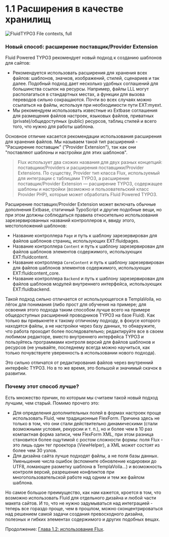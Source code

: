 1.1 Расширения в качестве хранилищ
==================================

![FluidTYPO3 File contexts, full](../Images/FileContext/Full.svgz)

### Новый способ: расширение поставщик/Provider Extension

Fluid Powered TYPO3 рекомендует новый подход к созданию шаблонов для сайтов:

* Рекомендуется использовать расширения для хранения всех файлов: шаблонов, значков, изображений, стилей, сценариев и так далее. Подобный подход дает несколько удобных соглашений для большинства ссылок на ресурсы. Например, файлы LLL могут располагаться в стандартных местах, а функции для вызова переводов сильно сокращаются. Почти во всех случаях можно ссылаться на файлы, используя при необходимости пути EXT:myext.
* Мы рекомендуем использовать известные из Extbase соглашения для размещения файлов настроек, языковых файлов, приватных (private)/общедоступных (public) ресурсов, таблиц стилей и всего того, что нужно для работы шаблона.

Основное отличие касается рекомендации использования расширения для хранения файлов. Мы называем такой тип расширений -
"Расширение поставщик" ("Provider Extension"), так как они "поставляют шаблоны и настройки для этих шаблонов".

> Flux использует два схожих названия для двух разных концепций: поставщики/Providers и расширения поставщики/Provider Extensions. По существу, Provider тип класса Flux, используемый для интеграции с таблицами TYPO3, а расширение поставщик/Provider Extension — расширение TYPO3, содержащее шаблоны и настройки (возможно и пользовательский класс Provider PHP), которые может обработать Fluid Powered TYPO3.

Расширение поставщих/Provider Extension может включать обычные дополнения Extbase, статичный TypoScript и другие подобные вещи, но при этом должны соблюдаться правила относительно использования зарезервированных названий контроллеров и, ввиду этого, местоположений шаблонов:

* Название контроллера `Page` и путь к шаблону зарезервирован для файлов шаблонов страниц, использующих EXT:fluidpages.
* Название контроллера `Content` и путь к шаблону зарезервирован для файлов шаблонов элементов содержимого,
использующих EXT:fluidcontent.
* Название контроллера `CoreContent` и путь к шаблону зарезервирован для файлов шаблонов элементов содержимого, использующих EXT:fluidcontent_core.
* Название контроллера `Backend` и путь к шаблону зарезервирован для файлов шаблонов модулей внутреннего интерфейса,
использующих EXT:fluidbackend.

Такой подход сильно отличается от использующегося в TemplaVoila, но лёгок для понимания (либо прост для обучения на примере;
для освоения этого подхода таким способом лучше всего на примере общедоступных расширений проводников TYPO3 на базе Fluid). Как
 только вы привыкнете к такому отличному подходу, в фокусе которого находятся файлы, а не настройки через базу данных,
 то обнаружите, что работа проходит более последовательно; редактируйте все в своем любимом редакторе,
 вместо внутреннего интерфейса TYPO3 и пользуйтесь программами контроля версий для файлов шаблонов и ресурсов (не унывайте,
 последнему всегда можно научиться, как только почувствуете уверенность в использовании нового подхода).

Это сильно отличатся от редактирования файлов через внутренний интерфейс TYPO3. Но в то же время,
это большой и значимый скачок в развитии.

### Почему этот способ лучше?

Есть множество причин, по которым мы считаем такой новый подход лучшим, чем старый. Помимо прочего это:

* Для определения дополнительных полей в формах настроек проще использовать Fluid, чем традиционные FlexForm. Причина здесь не
только в том, что они стали действительно динамическими (стали возможными условия, рекурсии и т. п.),
но и более чем в 10 раз компактная форма записи, чем FlexForm XML, при этом разница становится более ощутимой с ростом
сложности формы: поля Flux - это лишь один тег проектора (ViewHelper), а XML может состоят из более чем 30 узлов.
* Для дизайна сайта лучше подходят файлы, а не поля базы данных. Уменьшение числа ошибок (вспомните обновление кодировки до
UTF8, ломающее разметку шаблона в TemplaVoila...) и возможность контроля версий,
разрешение конфликтов при многопользовательской работе над одним и тем же файлом шаблона.

Но самое большое преимущество, как нам кажется, кроется в том, что возможно использовать Fluid для отдельного дизайна и любой
части макета сайтов. И то, что не нужно задумываться над интеграцией - теперь все гораздо проще, чем в прошлом,
можно сконцентрироваться над решением самой задачи создания превосходного дизайна, полезных и гибких элементах содержимого и
других подобных вещах.

Продолжение: [Глава 1.2: использование Flux](1.2.FluxUsage.md).
